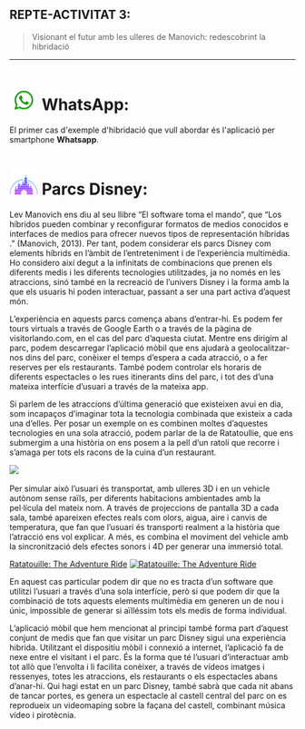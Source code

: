## REPTE-ACTIVITAT 3:
> Visionant el futur amb les ulleres de Manovich: redescobrint la hibridació
---

# <img src="./whatsappicon.png" width="50" height="50">  WhatsApp:
El primer cas d'exemple d'hibridació que vull abordar és l'aplicació per smartphone **Whatsapp**. 

# <img src="./disney.png" width="50" height="50">  Parcs Disney: 

Lev Manovich ens diu al seu llibre “El software toma el mando”, que “Los híbridos pueden combinar y reconfigurar formatos de medios conocidos e interfaces de medios para ofrecer nuevos tipos de representación híbridas .” (Manovich, 2013). Per tant, podem considerar els parcs Disney com elements híbrids en l’àmbit de l’entreteniment i de l’experiència multimèdia. Ho considero així degut a la infinitats de combinacions que prenen els diferents medis i les diferents tecnologies utilitzades, ja no només en les atraccions, sinó també en la recreació de l’univers Disney i la forma amb la que els usuaris hi poden interactuar, passant a ser una part activa d’aquest món. 

L’experiència en aquests parcs comença abans d’entrar-hi. Es podem fer tours virtuals a través de Google Earth o a través de la pàgina de visitorlando.com, en el cas del parc d’aquesta ciutat. Mentre ens dirigim al parc, podem descarregar l’aplicació mòbil que ens ajudarà a geolocalitzar-nos dins del parc, conèixer el temps d’espera a cada atracció, o a fer reserves per els restaurants. També podem controlar els horaris de diferents espectacles o les rues itinerants dins del parc, i tot des d’una mateixa interfície d’usuari a través de la mateixa app.

Si parlem de les atraccions d’última generació que existeixen avui en dia, som incapaços d’imaginar tota la tecnologia combinada que existeix a cada una d’elles. Per posar un exemple on es combinen moltes d’aquestes tecnologies en una sola atracció, podem parlar de la de Ratatoullie, que ens submergim a una història on ens posem a la pell d’un ratolí que recorre i s’amaga per tots els racons de la cuina d’un restaurant.  


<img src="https://disneyfacil.com/wp-content/uploads/2021/01/Atraccion-ratatouille-disney.jpg">


Per simular això l’usuari és transportat, amb ulleres 3D i en un vehicle autònom sense raïls, per diferents habitacions ambientades amb la pel·lícula del mateix nom. A través de projeccions de pantalla 3D a cada sala, també apareixen efectes reals com olors, aigua, aire i canvis de temperatura, que fan que l’usuari és transporti realment a la història que l’atracció ens vol explicar. A més, es combina el moviment del vehicle amb la sincronització dels efectes sonors i 4D per generar una immersió total.



[Ratatouille: The Adventure Ride](https://www.youtube.com/watch?v=WtZdXqY1TKs)
[![Ratatouille: The Adventure Ride](https://res.cloudinary.com/marcomontalbano/image/upload/v1684520576/video_to_markdown/images/youtube--WtZdXqY1TKs-c05b58ac6eb4c4700831b2b3070cd403.jpg)](https://www.youtube.com/watch?v=WtZdXqY1TKs "Ratatouille: The Adventure Ride")

En aquest cas particular podem dir que no es tracta d’un software que utilitzi l’usuari a través d’una sola interfície, però si que podem dir que la combinació de tots aquests elements multimèdia em generen un de nou i únic, impossible de generar si aïlléssim tots els medis de forma individual.

L’aplicació mòbil que hem mencionat al principi també forma part d’aquest conjunt de medis que fan que visitar un parc Disney sigui una experiència hibrida. Utilitzant el dispositiu mòbil i connexió a internet, l’aplicació fa de nexe entre el visitant i el parc. És la forma que té l’usuari d’interactuar amb tot allò que l’envolta i li facilita conèixer, a través de vídeos imatges i ressenyes, totes les atraccions, els restaurants o els espectacles abans d’anar-hi.
Qui hagi estat en un parc Disney, també sabrà que cada nit abans de tancar portes, es genera un espectacle al castell central del parc on es reprodueix un videomaping sobre la façana del castell, combinant música vídeo i pirotècnia.

